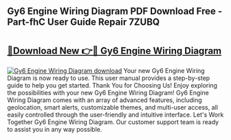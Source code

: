 ## Gy6 Engine Wiring Diagram PDF Download Free - Part-fhC User Guide Repair 7ZUBQ

# <h2><a href="http://dfq81u.blite.top/?on=Gy6+Engine+Wiring+Diagram">🔗Download New 👉🔴 Gy6 Engine Wiring Diagram</a></h2>

[![Gy6 Engine Wiring Diagram download](https://i.imgur.com/lujVjoI.png)](http://dfq81u.blite.top/?on=Gy6+Engine+Wiring+Diagram)
Your new Gy6 Engine Wiring Diagram is now ready to use. This user manual provides a step-by-step guide to help you get started. Thank You for Choosing Us! Enjoy exploring the possibilities with your new Gy6 Engine Wiring Diagram! Gy6 Engine Wiring Diagram comes with an array of advanced features, including geolocation, smart alerts, customizable themes, and multi-user access, all easily controlled through the user-friendly and intuitive interface. Let's Work Together Gy6 Engine Wiring Diagram. Our customer support team is ready to assist you in any way possible.
